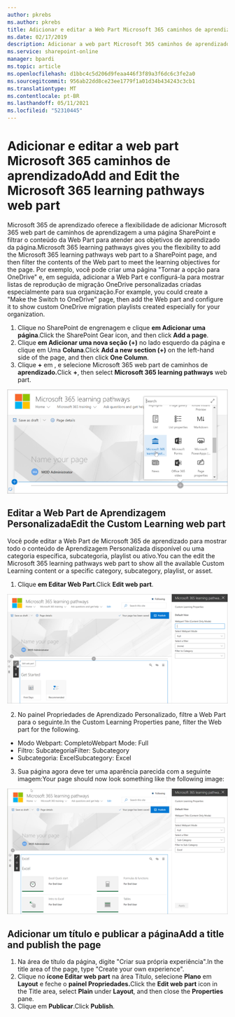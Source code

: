 ```yaml
---
author: pkrebs
ms.author: pkrebs
title: Adicionar e editar a Web Part Microsoft 365 caminhos de aprendizado
ms.date: 02/17/2019
description: Adicionar a web part Microsoft 365 caminhos de aprendizado a uma SharePoint página
ms.service: sharepoint-online
manager: bpardi
ms.topic: article
ms.openlocfilehash: d1bbc4c5d206d9feaa446f3f89a3f6dc6c3fe2a0
ms.sourcegitcommit: 956ab22dd8ce23ee1779f1a01d34b434243c3cb1
ms.translationtype: MT
ms.contentlocale: pt-BR
ms.lasthandoff: 05/11/2021
ms.locfileid: "52310445"
---
```

# <a name="add-and-edit-the-microsoft-365-learning-pathways-web-part"></a><span data-ttu-id="0faa1-103">Adicionar e editar a web part Microsoft 365 caminhos de aprendizado</span><span class="sxs-lookup"><span data-stu-id="0faa1-103">Add and Edit the Microsoft 365 learning pathways web part</span></span>

<span data-ttu-id="0faa1-104">Microsoft 365 de aprendizado oferece a flexibilidade de adicionar Microsoft 365 web part de caminhos de aprendizagem a uma página SharePoint e filtrar o conteúdo da Web Part para atender aos objetivos de aprendizado da página.</span><span class="sxs-lookup"><span data-stu-id="0faa1-104">Microsoft 365 learning pathways gives you the flexibility to add the Microsoft 365 learning pathways web part to a SharePoint page, and then filter the contents of the Web part to meet the learning objectives for the page.</span></span> <span data-ttu-id="0faa1-105">Por exemplo, você pode criar uma página "Tornar a opção para OneDrive" e, em seguida, adicionar a Web Part e configurá-la para mostrar listas de reprodução de migração OneDrive personalizadas criadas especialmente para sua organização.</span><span class="sxs-lookup"><span data-stu-id="0faa1-105">For example, you could create a "Make the Switch to OneDrive" page, then add the Web part and configure it to show custom OneDrive migration playlists created especially for your organization.</span></span>

1.  <span data-ttu-id="0faa1-106">Clique no SharePoint de engrenagem e clique **em Adicionar uma página**.</span><span class="sxs-lookup"><span data-stu-id="0faa1-106">Click the SharePoint Gear icon, and then click **Add a page**.</span></span>
2.  <span data-ttu-id="0faa1-107">Clique **em Adicionar uma nova seção (+)** no lado esquerdo da página e clique em Uma **Coluna**.</span><span class="sxs-lookup"><span data-stu-id="0faa1-107">Click **Add a new section (+)** on the left-hand side of the page, and then click **One Column**.</span></span>
3.  <span data-ttu-id="0faa1-108">Clique **+** em , e selecione Microsoft 365 web part de caminhos de **aprendizado.**</span><span class="sxs-lookup"><span data-stu-id="0faa1-108">Click **+**, then select **Microsoft 365 learning pathways** web part.</span></span> 

![cg-webpartadd.png](media/cg-webpartadd.png)

## <a name="edit-the-custom-learning-web-part"></a><span data-ttu-id="0faa1-110">Editar a Web Part de Aprendizagem Personalizada</span><span class="sxs-lookup"><span data-stu-id="0faa1-110">Edit the Custom Learning web part</span></span>
<span data-ttu-id="0faa1-111">Você pode editar a Web Part de Microsoft 365 de aprendizado para mostrar todo o conteúdo de Aprendizagem Personalizada disponível ou uma categoria específica, subcategoria, playlist ou ativo.</span><span class="sxs-lookup"><span data-stu-id="0faa1-111">You can the edit the Microsoft 365 learning pathways web part to show all the available Custom Learning content or a specific category, subcategory, playlist, or asset.</span></span> 

1.  <span data-ttu-id="0faa1-112">Clique **em Editar Web Part**.</span><span class="sxs-lookup"><span data-stu-id="0faa1-112">Click **Edit web part**.</span></span>

![cg-webpartedit.png](media/cg-webpartedit.png)

2. <span data-ttu-id="0faa1-114">No painel Propriedades de Aprendizado Personalizado, filtre a Web Part para o seguinte.</span><span class="sxs-lookup"><span data-stu-id="0faa1-114">In the Custom Learning Properties pane, filter the Web part for the following.</span></span> 

- <span data-ttu-id="0faa1-115">Modo Webpart: Completo</span><span class="sxs-lookup"><span data-stu-id="0faa1-115">Webpart Mode: Full</span></span>
- <span data-ttu-id="0faa1-116">Filtro: Subcategoria</span><span class="sxs-lookup"><span data-stu-id="0faa1-116">Filter: Subcategory</span></span>
- <span data-ttu-id="0faa1-117">Subcategoria: Excel</span><span class="sxs-lookup"><span data-stu-id="0faa1-117">Subcategory: Excel</span></span>

3. <span data-ttu-id="0faa1-118">Sua página agora deve ter uma aparência parecida com a seguinte imagem:</span><span class="sxs-lookup"><span data-stu-id="0faa1-118">Your page should now look something like the following image:</span></span> 

![cg-webpartfilter.png](media/cg-webpartfilter.png)

## <a name="add-a-title-and-publish-the-page"></a><span data-ttu-id="0faa1-120">Adicionar um título e publicar a página</span><span class="sxs-lookup"><span data-stu-id="0faa1-120">Add a title and publish the page</span></span>
1. <span data-ttu-id="0faa1-121">Na área de título da página, digite "Criar sua própria experiência".</span><span class="sxs-lookup"><span data-stu-id="0faa1-121">In the title area of the page, type "Create your own experience".</span></span>
2. <span data-ttu-id="0faa1-122">Clique no **ícone Editar web part** na área Título, selecione **Plano** em **Layout** e feche o **painel Propriedades.**</span><span class="sxs-lookup"><span data-stu-id="0faa1-122">Click the **Edit web part** icon in the Title area, select **Plain** under **Layout**, and then close the **Properties** pane.</span></span>
3. <span data-ttu-id="0faa1-123">Clique em **Publicar**.</span><span class="sxs-lookup"><span data-stu-id="0faa1-123">Click **Publish**.</span></span>
